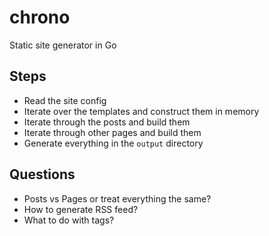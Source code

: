 # chrono
Static site generator in Go

## Steps

- Read the site config
- Iterate over the templates and construct them in memory
- Iterate through the posts and build them
- Iterate through other pages and build them
- Generate everything in the `output` directory

## Questions
- Posts vs Pages or treat everything the same?
- How to generate RSS feed?
- What to do with tags?